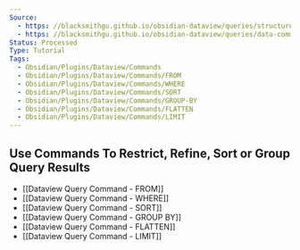 ```yaml
---
Source: 
  - https: //blacksmithgu.github.io/obsidian-dataview/queries/structure/
  - https: //blacksmithgu.github.io/obsidian-dataview/queries/data-commands/
Status: Processed
Type: Tutorial
Tags:
  - Obsidian/Plugins/Dataview/Commands
  - Obsidian/Plugins/Dataview/Commands/FROM
  - Obsidian/Plugins/Dataview/Commands/WHERE
  - Obsidian/Plugins/Dataview/Commands/SORT
  - Obsidian/Plugins/Dataview/Commands/GROUP-BY
  - Obsidian/Plugins/Dataview/Commands/FLATTEN
  - Obsidian/Plugins/Dataview/Commands/LIMIT
---
```


## Use Commands To Restrict, Refine, Sort or Group Query Results

- [[Dataview Query Command - FROM]]
- [[Dataview Query Command - WHERE]]
- [[Dataview Query Command - SORT]]
- [[Dataview Query Command - GROUP BY]]
- [[Dataview Query Command - FLATTEN]]
- [[Dataview Query Command - LIMIT]]




